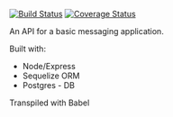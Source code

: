 [![Build Status](https://travis-ci.org/billkabanga/message_api.svg?branch=develop)](https://travis-ci.org/billkabanga/message_api)
[![Coverage Status](https://coveralls.io/repos/github/billkabanga/message_api/badge.svg?branch=develop)](https://coveralls.io/github/billkabanga/message_api?branch=develop)

An API for a basic messaging application.

Built with:
 - Node/Express
 - Sequelize ORM
 - Postgres - DB

Transpiled with Babel